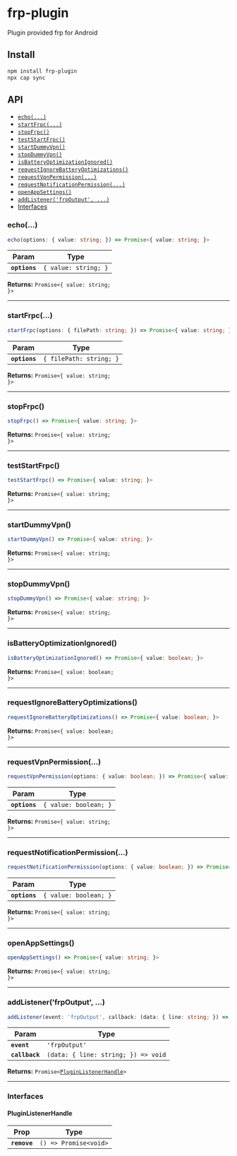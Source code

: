 # frp-plugin

Plugin provided frp for Android

## Install

```bash
npm install frp-plugin
npx cap sync
```

## API

<docgen-index>

* [`echo(...)`](#echo)
* [`startFrpc(...)`](#startfrpc)
* [`stopFrpc()`](#stopfrpc)
* [`testStartFrpc()`](#teststartfrpc)
* [`startDummyVpn()`](#startdummyvpn)
* [`stopDummyVpn()`](#stopdummyvpn)
* [`isBatteryOptimizationIgnored()`](#isbatteryoptimizationignored)
* [`requestIgnoreBatteryOptimizations()`](#requestignorebatteryoptimizations)
* [`requestVpnPermission(...)`](#requestvpnpermission)
* [`requestNotificationPermission(...)`](#requestnotificationpermission)
* [`openAppSettings()`](#openappsettings)
* [`addListener('frpOutput', ...)`](#addlistenerfrpoutput-)
* [Interfaces](#interfaces)

</docgen-index>

<docgen-api>
<!--Update the source file JSDoc comments and rerun docgen to update the docs below-->

### echo(...)

```typescript
echo(options: { value: string; }) => Promise<{ value: string; }>
```

| Param         | Type                            |
| ------------- | ------------------------------- |
| **`options`** | <code>{ value: string; }</code> |

**Returns:** <code>Promise&lt;{ value: string; }&gt;</code>

--------------------


### startFrpc(...)

```typescript
startFrpc(options: { filePath: string; }) => Promise<{ value: string; }>
```

| Param         | Type                               |
| ------------- | ---------------------------------- |
| **`options`** | <code>{ filePath: string; }</code> |

**Returns:** <code>Promise&lt;{ value: string; }&gt;</code>

--------------------


### stopFrpc()

```typescript
stopFrpc() => Promise<{ value: string; }>
```

**Returns:** <code>Promise&lt;{ value: string; }&gt;</code>

--------------------


### testStartFrpc()

```typescript
testStartFrpc() => Promise<{ value: string; }>
```

**Returns:** <code>Promise&lt;{ value: string; }&gt;</code>

--------------------


### startDummyVpn()

```typescript
startDummyVpn() => Promise<{ value: string; }>
```

**Returns:** <code>Promise&lt;{ value: string; }&gt;</code>

--------------------


### stopDummyVpn()

```typescript
stopDummyVpn() => Promise<{ value: string; }>
```

**Returns:** <code>Promise&lt;{ value: string; }&gt;</code>

--------------------


### isBatteryOptimizationIgnored()

```typescript
isBatteryOptimizationIgnored() => Promise<{ value: boolean; }>
```

**Returns:** <code>Promise&lt;{ value: boolean; }&gt;</code>

--------------------


### requestIgnoreBatteryOptimizations()

```typescript
requestIgnoreBatteryOptimizations() => Promise<{ value: boolean; }>
```

**Returns:** <code>Promise&lt;{ value: boolean; }&gt;</code>

--------------------


### requestVpnPermission(...)

```typescript
requestVpnPermission(options: { value: boolean; }) => Promise<{ value: string; }>
```

| Param         | Type                             |
| ------------- | -------------------------------- |
| **`options`** | <code>{ value: boolean; }</code> |

**Returns:** <code>Promise&lt;{ value: string; }&gt;</code>

--------------------


### requestNotificationPermission(...)

```typescript
requestNotificationPermission(options: { value: boolean; }) => Promise<{ value: string; }>
```

| Param         | Type                             |
| ------------- | -------------------------------- |
| **`options`** | <code>{ value: boolean; }</code> |

**Returns:** <code>Promise&lt;{ value: string; }&gt;</code>

--------------------


### openAppSettings()

```typescript
openAppSettings() => Promise<{ value: string; }>
```

**Returns:** <code>Promise&lt;{ value: string; }&gt;</code>

--------------------


### addListener('frpOutput', ...)

```typescript
addListener(event: 'frpOutput', callback: (data: { line: string; }) => void) => Promise<PluginListenerHandle>
```

| Param          | Type                                              |
| -------------- | ------------------------------------------------- |
| **`event`**    | <code>'frpOutput'</code>                          |
| **`callback`** | <code>(data: { line: string; }) =&gt; void</code> |

**Returns:** <code>Promise&lt;<a href="#pluginlistenerhandle">PluginListenerHandle</a>&gt;</code>

--------------------


### Interfaces


#### PluginListenerHandle

| Prop         | Type                                      |
| ------------ | ----------------------------------------- |
| **`remove`** | <code>() =&gt; Promise&lt;void&gt;</code> |

</docgen-api>
